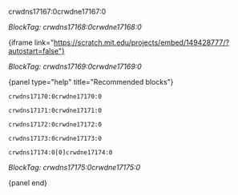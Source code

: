 crwdns17167:0crwdne17167:0

*BlockTag: crwdns17168:0crwdne17168:0*

{iframe link="https://scratch.mit.edu/projects/embed/149428777/?autostart=false"}

*BlockTag: crwdns17169:0crwdne17169:0*

{panel type="help" title="Recommended blocks"}

<pre><code class="scratch:split:random">crwdns17170:0crwdne17170:0
</code></pre>

<pre><code class="scratch:split:random">crwdns17171:0crwdne17171:0
</code></pre>

<pre><code class="scratch:split:random">crwdns17172:0crwdne17172:0
</code></pre>

<pre><code class="scratch:split:random">crwdns17173:0crwdne17173:0
</code></pre>

<pre><code class="scratch:split:random">crwdns17174:0[0]crwdne17174:0
</code></pre>

*BlockTag: crwdns17175:0crwdne17175:0*

{panel end}